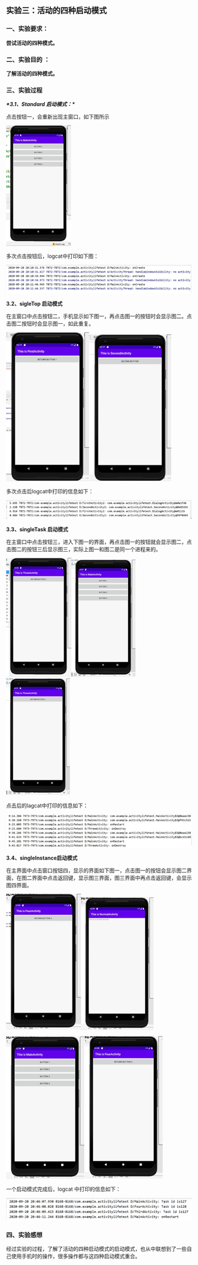 ## **实验三：活动的四种启动模式**

### **一、实验要求：**

**尝试活动的四种模式。**

### **二、实验目的 ：**

**了解活动的四种模式。**

### **三、实验过程**

***\*3.1、Standard 启动模式：\****

点击按钮一，会重新出现主窗口，如下图所示

![img](../image/wps1.jpg) 

多次点击按钮后，logcat中打印如下图：

![img](../image/wps2.jpg) 

 

**3.2、sigleTop 启动模式**

在主窗口中点击按钮二，手机显示如下图一，再点击图一的按钮时会显示图二。点击图二按钮时会显示图一，如此重复。

![img](../image/wps3.jpg)![img](../image/wps4.jpg) 

多次点击后logcat中打印的信息如下：

![img](../image/wps5.jpg) 

 

**3.3、singleTask 启动模式**

在主窗口中点击按钮三，进入下图一的界面，再点击图一的按钮就会显示图二，点击图二的按钮三后显示图三，实际上图一和图二是同一个进程来的。

![img](../image/wps6.jpg)![img](../image/wps7.jpg)![img](../image/wps8-1600684702815.jpg) 

点击后的lagcat中打印的信息如下：

![img](../image/wps9-1600684702816.jpg) 

 

**3.4、singleInstance启动模式**

在主界面中点击窗口按钮四，显示的界面如下图一，点击图一的按钮会显示图二界面，在图二界面中点击返回键，显示图三界面，图三界面中再点击返回键，会显示图四界面。

![img](../image/wps10-1600684702816.jpg)![img](../image/wps11-1600684702816.jpg) 

![img](../image/wps12-1600684702816.jpg)![img](../image/wps13-1600684702816.jpg) 

一个启动模式完成后，logcat 中打印的信息如下：

![img](../image/wps14-1600684702816.jpg) 



### 四、实验感想

经过实验的过程，了解了活动的四种启动模式的启动模式，也从中联想到了一些自己使用手机时的操作，很多操作都与这四种启动模式重合。

